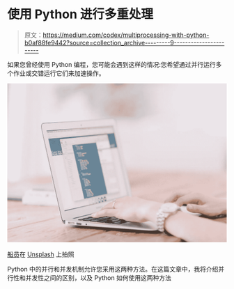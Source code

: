 # 使用 Python 进行多重处理

> 原文：<https://medium.com/codex/multiprocessing-with-python-b0af88fe9442?source=collection_archive---------9----------------------->

如果您曾经使用 Python 编程，您可能会遇到这样的情况:您希望通过并行运行多个作业或交错运行它们来加速操作。

![](img/5dae2081e5097c6dfde0547311e816c2.png)

[船员](https://unsplash.com/@crew?utm_source=unsplash&utm_medium=referral&utm_content=creditCopyText)在 [Unsplash](https://unsplash.com/s/photos/computer-mutliprocessing?utm_source=unsplash&utm_medium=referral&utm_content=creditCopyText) 上拍照

Python 中的并行和并发机制允许您采用这两种方法。在这篇文章中，我将介绍并行性和并发性之间的区别，以及 Python 如何使用这两种方法